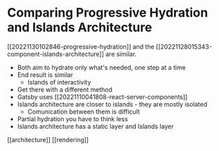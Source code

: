 # Comparing Progressive Hydration and Islands Architecture

[[20221130102846-progressive-hydration]] and the [[20221128015343-component-islands-architecture]] are similar.

- Both aim to hydrate only what's needed, one step at a time
- End result is similar
	- Islands of interactivity
- Get there with a different method
- Gatsby uses [[20221110041808-react-server-components]]
- Islands architecture are closer to islands - they are mostly isolated
	- Comunication between them is difficult
- Partial hydration you have to think less
- Islands architecture has a static layer and Islands layer

[[architecture]]
[[rendering]]
